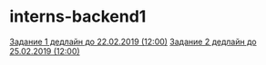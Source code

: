 # interns-backend1
[Задание 1 дедлайн до 22.02.2019 (12:00)](https://github.com/2UP/interns-backend1/blob/master/task1.md)
[Задание 2 дедлайн до 25.02.2019 (12:00)](https://github.com/2UP/interns-backend1/blob/master/task2.md)
